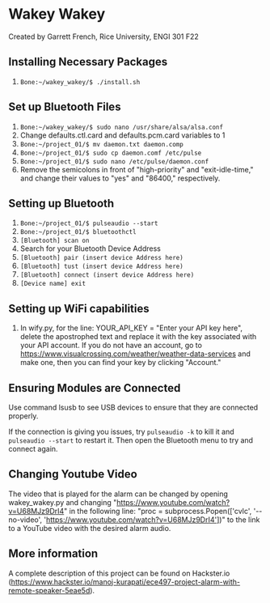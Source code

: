 # Wakey Wakey
Created by Garrett French, Rice University, ENGI 301 F22 

## Installing Necessary Packages
1. `Bone:~/wakey_wakey/$ ./install.sh`

## Set up Bluetooth Files
1. `Bone:~/wakey_wakey/$ sudo nano /usr/share/alsa/alsa.conf`
2. Change defaults.ctl.card and defaults.pcm.card variables to 1
3. `Bone:~/project_01/$ mv daemon.txt daemon.comp`
4. `Bone:~/project_01/$ sudo cp daemon.comf /etc/pulse`
5. `Bone:~/project_01/$ sudo nano /etc/pulse/daemon.conf`
6. Remove the semicolons in front of "high-priority" and "exit-idle-time," and change their values to "yes" and "86400," respectively.

## Setting up Bluetooth
1. `Bone:~/project_01/$ pulseaudio --start`
2. `Bone:~/project_01/$ bluetoothctl`
3. `[Bluetooth] scan on`
4. Search for your Bluetooth Device Address
5. `[Bluetooth] pair (insert device Address here)`
6. `[Bluetooth] tust (insert device Address here)`
7. `[Bluetooth] connect (insert device Address here)`
8. `[Device name] exit`

## Setting up WiFi capabilities
1. In wify.py, for the line: YOUR_API_KEY = "Enter your API key here", delete the apostrophed text and replace it with the key associated with your API account. If you do not have an account, go to https://www.visualcrossing.com/weather/weather-data-services and make one, then you can find your key by clicking "Account."

## Ensuring Modules are Connected
Use command lsusb to see USB devices to ensure that they are connected properly.

If the connection is giving you issues, try `pulseaudio -k` to kill it and `pulseaudio --start` to restart it.  Then open the Bluetooth menu to try and connect again.

## Changing Youtube Video
The video that is played for the alarm can be changed by opening wakey_wakey.py and changing "https://www.youtube.com/watch?v=U68MJz9DrI4" in the following line: "proc = subprocess.Popen(['cvlc', '--no-video', 'https://www.youtube.com/watch?v=U68MJz9DrI4'])" to the link to a YouTube video with the desired alarm audio. 

## More information
A complete description of this project can be found on Hackster.io (https://www.hackster.io/manoj-kurapati/ece497-project-alarm-with-remote-speaker-5eae5d).
